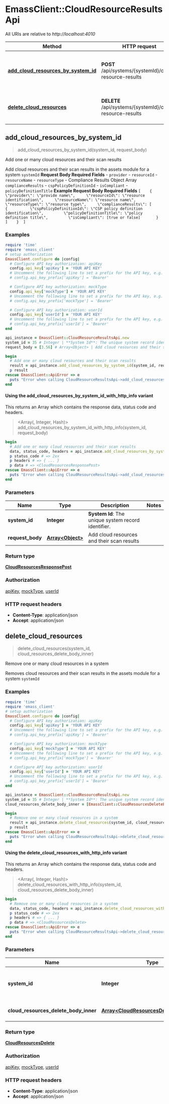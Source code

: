 # EmassClient::CloudResourceResultsApi

All URIs are relative to *http://localhost:4010*

| Method | HTTP request | Description |
| ------ | ------------ | ----------- |
| [**add_cloud_resources_by_system_id**](CloudResourceResultsApi.md#add_cloud_resources_by_system_id) | **POST** /api/systems/{systemId}/cloud-resource-results | Add one or many cloud resources and their scan results |
| [**delete_cloud_resources**](CloudResourceResultsApi.md#delete_cloud_resources) | **DELETE** /api/systems/{systemId}/cloud-resource-results | Remove one or many cloud resources in a system |


## add_cloud_resources_by_system_id

> <CloudResourcesResponsePost> add_cloud_resources_by_system_id(system_id, request_body)

Add one or many cloud resources and their scan results

Add cloud resources and their scan results in the assets module for a system `systemId`  **Request Body Required Fields** - `provider` - `resourceId` - `resourceName` - `resourceType` - Compliance Results Object Array `complianceResults`   - `cspPolicyDefinitionId`   - `isCompliant`   - `policyDefinitionTitle`  **Example Request Body Required Fields** ``` [    {      \"provider\": \"provide name\",     \"resourceId\": \"resource identification\",     \"resourceName\": \"resource name\",     \"resourceType\": \"resource type\",     \"complianceResults\": [        {          \"cspPolicyDefinitionId\": \"CSP policy definition identification\",         \"policyDefinitionTitle\": \"policy definition title\",         \"isCompliant\": [true or false]       }      ]    }  ] ```

### Examples

```ruby
require 'time'
require 'emass_client'
# setup authorization
EmassClient.configure do |config|
  # Configure API key authorization: apiKey
  config.api_key['apiKey'] = 'YOUR API KEY'
  # Uncomment the following line to set a prefix for the API key, e.g. 'Bearer' (defaults to nil)
  # config.api_key_prefix['apiKey'] = 'Bearer'

  # Configure API key authorization: mockType
  config.api_key['mockType'] = 'YOUR API KEY'
  # Uncomment the following line to set a prefix for the API key, e.g. 'Bearer' (defaults to nil)
  # config.api_key_prefix['mockType'] = 'Bearer'

  # Configure API key authorization: userId
  config.api_key['userId'] = 'YOUR API KEY'
  # Uncomment the following line to set a prefix for the API key, e.g. 'Bearer' (defaults to nil)
  # config.api_key_prefix['userId'] = 'Bearer'
end

api_instance = EmassClient::CloudResourceResultsApi.new
system_id = 35 # Integer | **System Id**: The unique system record identifier.
request_body = [3.56] # Array<Object> | Add cloud resources and their scan results

begin
  # Add one or many cloud resources and their scan results
  result = api_instance.add_cloud_resources_by_system_id(system_id, request_body)
  p result
rescue EmassClient::ApiError => e
  puts "Error when calling CloudResourceResultsApi->add_cloud_resources_by_system_id: #{e}"
end
```

#### Using the add_cloud_resources_by_system_id_with_http_info variant

This returns an Array which contains the response data, status code and headers.

> <Array(<CloudResourcesResponsePost>, Integer, Hash)> add_cloud_resources_by_system_id_with_http_info(system_id, request_body)

```ruby
begin
  # Add one or many cloud resources and their scan results
  data, status_code, headers = api_instance.add_cloud_resources_by_system_id_with_http_info(system_id, request_body)
  p status_code # => 2xx
  p headers # => { ... }
  p data # => <CloudResourcesResponsePost>
rescue EmassClient::ApiError => e
  puts "Error when calling CloudResourceResultsApi->add_cloud_resources_by_system_id_with_http_info: #{e}"
end
```

### Parameters

| Name | Type | Description | Notes |
| ---- | ---- | ----------- | ----- |
| **system_id** | **Integer** | **System Id**: The unique system record identifier. |  |
| **request_body** | [**Array&lt;Object&gt;**](Object.md) | Add cloud resources and their scan results |  |

### Return type

[**CloudResourcesResponsePost**](CloudResourcesResponsePost.md)

### Authorization

[apiKey](../README.md#apiKey), [mockType](../README.md#mockType), [userId](../README.md#userId)

### HTTP request headers

- **Content-Type**: application/json
- **Accept**: application/json


## delete_cloud_resources

> <CloudResourcesDelete> delete_cloud_resources(system_id, cloud_resources_delete_body_inner)

Remove one or many cloud resources in a system

Removes cloud resources and their scan results in the assets module for a system `systemId`

### Examples

```ruby
require 'time'
require 'emass_client'
# setup authorization
EmassClient.configure do |config|
  # Configure API key authorization: apiKey
  config.api_key['apiKey'] = 'YOUR API KEY'
  # Uncomment the following line to set a prefix for the API key, e.g. 'Bearer' (defaults to nil)
  # config.api_key_prefix['apiKey'] = 'Bearer'

  # Configure API key authorization: mockType
  config.api_key['mockType'] = 'YOUR API KEY'
  # Uncomment the following line to set a prefix for the API key, e.g. 'Bearer' (defaults to nil)
  # config.api_key_prefix['mockType'] = 'Bearer'

  # Configure API key authorization: userId
  config.api_key['userId'] = 'YOUR API KEY'
  # Uncomment the following line to set a prefix for the API key, e.g. 'Bearer' (defaults to nil)
  # config.api_key_prefix['userId'] = 'Bearer'
end

api_instance = EmassClient::CloudResourceResultsApi.new
system_id = 35 # Integer | **System Id**: The unique system record identifier.
cloud_resources_delete_body_inner = [EmassClient::CloudResourcesDeleteBodyInner.new] # Array<CloudResourcesDeleteBodyInner> | Delete the given Cloud Resource Id

begin
  # Remove one or many cloud resources in a system
  result = api_instance.delete_cloud_resources(system_id, cloud_resources_delete_body_inner)
  p result
rescue EmassClient::ApiError => e
  puts "Error when calling CloudResourceResultsApi->delete_cloud_resources: #{e}"
end
```

#### Using the delete_cloud_resources_with_http_info variant

This returns an Array which contains the response data, status code and headers.

> <Array(<CloudResourcesDelete>, Integer, Hash)> delete_cloud_resources_with_http_info(system_id, cloud_resources_delete_body_inner)

```ruby
begin
  # Remove one or many cloud resources in a system
  data, status_code, headers = api_instance.delete_cloud_resources_with_http_info(system_id, cloud_resources_delete_body_inner)
  p status_code # => 2xx
  p headers # => { ... }
  p data # => <CloudResourcesDelete>
rescue EmassClient::ApiError => e
  puts "Error when calling CloudResourceResultsApi->delete_cloud_resources_with_http_info: #{e}"
end
```

### Parameters

| Name | Type | Description | Notes |
| ---- | ---- | ----------- | ----- |
| **system_id** | **Integer** | **System Id**: The unique system record identifier. |  |
| **cloud_resources_delete_body_inner** | [**Array&lt;CloudResourcesDeleteBodyInner&gt;**](CloudResourcesDeleteBodyInner.md) | Delete the given Cloud Resource Id |  |

### Return type

[**CloudResourcesDelete**](CloudResourcesDelete.md)

### Authorization

[apiKey](../README.md#apiKey), [mockType](../README.md#mockType), [userId](../README.md#userId)

### HTTP request headers

- **Content-Type**: application/json
- **Accept**: application/json

